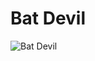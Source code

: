 # Bat Devil

![Bat Devil](https://static.wikia.nocookie.net/chainsaw-man/images/7/78/Bat_Devil_anime.png/revision/latest/scale-to-width-down/350?cb=20221025172447)

